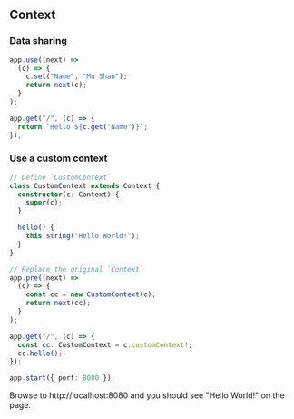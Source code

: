 ## Context

### Data sharing

```ts
app.use((next) =>
  (c) => {
    c.set("Name", "Mu Shan");
    return next(c);
  }
);

app.get("/", (c) => {
  return `Hello ${c.get("Name")}`;
});
```

### Use a custom context

```ts
// Define `CustomContext`
class CustomContext extends Context {
  constructor(c: Context) {
    super(c);
  }

  hello() {
    this.string("Hello World!");
  }
}

// Replace the original `Context`
app.pre((next) =>
  (c) => {
    const cc = new CustomContext(c);
    return next(cc);
  }
);

app.get("/", (c) => {
  const cc: CustomContext = c.customContext!;
  cc.hello();
});

app.start({ port: 8080 });
```

Browse to http://localhost:8080 and you should see "Hello World!" on the page.
